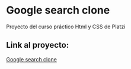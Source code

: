 # Google search clone
Proyecto del curso práctico Html y CSS de Platzi

## Link al proyecto:
[Google search clone](https://juliocesardeveloper.github.io/google-search-clone/)
